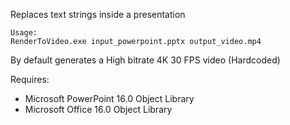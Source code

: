 Replaces text strings inside a presentation

    Usage:
    RenderToVideo.exe input_powerpoint.pptx output_video.mp4
    
By default generates a High bitrate 4K 30 FPS video (Hardcoded)

Requires:
* Microsoft PowerPoint 16.0 Object Library
* Microsoft Office 16.0 Object Library
